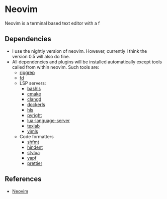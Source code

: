 # Neovim

Neovim is a terminal based text editor with a f

## Dependencies

- I use the nightly version of neovim. However, currently I think the version
  0.5 will also do fine.
- All dependencies and plugins will be installed automatically except tools
  called from within neovim. Such tools are:
  - [ripgrep](https://github.com/BurntSushi/ripgrep)
  - [fd](https://github.com/sharkdp/fd)
  - LSP servers:
    - [bashls](https://github.com/bash-lsp/bash-language-server)
    - [cmake](https://github.com/regen100/cmake-language-server)
    - [clangd](https://github.com/clangd/clangd)
    - [dockerls](https://github.com/rcjsuen/dockerfile-language-server-nodejs)
    - [hls](https://github.com/haskell/haskell-language-server)
    - [pyright](https://github.com/microsoft/pyright)
    - [lua-language-server](https://github.com/sumneko/lua-language-server)
    - [texlab](https://github.com/latex-lsp/texlab)
    - [vimls](https://github.com/iamcco/vim-language-server)
  - Code formatters
    - [shfmt](https://github.com/mvdan/sh)
    - [hindent](https://hackage.haskell.org/package/hindent)
    - [stylua](https://github.com/johnnymorganz/stylua)
    - [yapf](https://github.com/google/yapf)
    - [prettier](https://prettier.io/)

## References

- [Neovim](https://neovim.io/)
